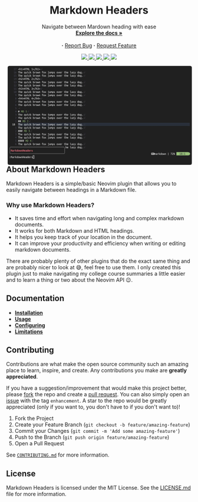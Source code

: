 <div align="center">
    <h1>
        Markdown Headers
    </h1>
    <p align="center">
            Navigate between Mardown heading with ease
        <br/>
        <a href="https://github.com/AntonVanAssche/md-headers.nvim/wiki"><strong>Explore the docs »</strong></a>
        <br/>
        <br/>
        <strong>·</strong>
        <a href="https://github.com/AntonVanAssche/md-headers.nvim/issues">Report Bug</a>
        <strong>·</strong>
        <a href="https://github.com/AntonVanAssche/md-headers.nvim/issues">Request Feature</a>
    </p>
    <p align="center">
        <a href="https://github.com/AntonVanAssche/md-headers.nvim/graphs/contributors">
            <img src="https://img.shields.io/github/contributors/AntonVanAssche/md-headers.nvim.svg?style=for-the-badge">
        </a>
        <a href="https://github.com/AntonVanAssche/md-headers.nvim/network/members">
            <img src="https://img.shields.io/github/forks/AntonVanAssche/md-headers.nvim.svg?style=for-the-badge">
        </a>
        <a href="https://github.com/github_username/AntonVanAssche/md-headers.nvim">
            <img src="https://img.shields.io/github/stars/AntonVanAssche/md-headers.nvim.svg?style=for-the-badge">
        </a>
        <a href="https://github.com/github_username/AntonVanAssche/md-headers.nvim">
            <img src="https://img.shields.io/github/issues/AntonVanAssche/md-headers.nvim.svg?style=for-the-badge">
        </a>
        <a href="https://github.com/AntonVanAssche/md-headers.nvim/blob/master/LICENSE">
            <img src="https://img.shields.io/github/license/AntonVanAssche/md-headers.nvim.svg?style=for-the-badge">
        </a>
    </p>
</div>

<img src="./assets/preview.gif" alt="Preview GIF" width="500px" align="right">

## About Markdown Headers

Markdown Headers is a simple/basic Neovim plugin that allows you to easily navigate between headings in a Markdown file.

### Why use Markdown Headers?

-   It saves time and effort when navigating long and complex markdown documents.
-   It works for both Markdown and HTML headings.
-   It helps you keep track of your location in the document.
-   It can improve your productivity and efficiency when writing or editing markdown documents.

There are probably plenty of other plugins that do the exact same thing and are probably nicer to look at 😅, feel free to use them.
I only created this plugin just to make navigating my college course summaries a little easier and to learn a thing or two about the Neovim API 😉.

## Documentation

-   **[Installation](https://github.com/AntonVanAssche/md-headers.nvim/wiki/Installation)**
-   **[Usage](https://github.com/AntonVanAssche/md-headers.nvim/wiki/Usage)**
-   **[Configuring](https://github.com/AntonVanAssche/md-headers.nvim/wiki/Configuration)**
-   **[Limitations](https://github.com/AntonVanAssche/md-headers.nvim/wiki/Limitations)**

## Contributing

Contributions are what make the open source community such an amazing place to learn, inspire, and create. Any contributions you make are **greatly appreciated**.

If you have a suggestion/improvement that would make this project better, please [fork](https://github.com/AntonVanAssche/md-headers.nvim/fork) the repo and create a [pull request](https://github.com/AntonVanAssche/md-headers.nvim/pulls). You can also simply open an [issue](https://github.com/AntonVanAssche/md-headers.nvim/issues) with the tag `enhancement`.
A star to the repo would be greatly appreciated (only if you want to, you don't have to if you don't want to)!

1. Fork the Project
2. Create your Feature Branch (`git checkout -b feature/amazing-feature`)
3. Commit your Changes (`git commit -m 'Add some amazing-feature'`)
4. Push to the Branch (`git push origin feature/amazing-feature`)
5. Open a Pull Request

See [`CONTRIBUTING.md`](./CONTRIBUTING.md) for more information.

## License

Markdown Headers is licensed under the MIT License. See the [LICENSE.md](./LICENSE.md) file for more information.
